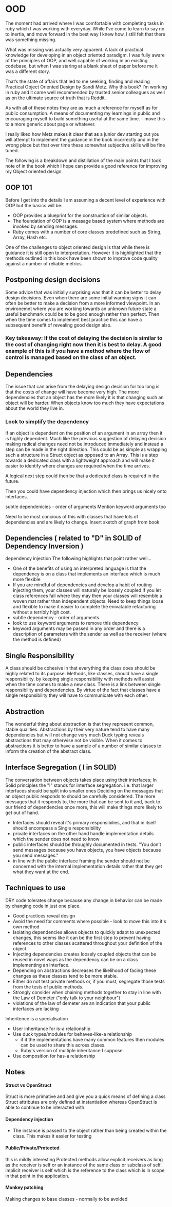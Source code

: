 # OOD

The moment had arrived where I was comfortable with completing tasks in ruby which I was working with everyday. While I’ve come to learn to say no to inertia, and move forward in the best way I knew how, I still felt that there was something missing.

What was missing was actually very apparent. A lack of practical knowledge for developing in an object oriented paradigm. I was fully aware of the principles of OOP, and well capable of working in an existing codebase, but when I was staring at a blank sheet of paper before me it was a different story.

That’s the state of affairs that led to me seeking, finding and reading Practical Object Oriented Design by Sandi Metz. Why this book? I’m working in ruby and it came well recommended by trusted senior colleagues as well as on the ultimate source of truth that is Reddit.

As with all of these notes they are as much a reference for myself as for public consumption. A means of documenting my learnings in public and encouraging myself to build something useful at the same time. - move this to a more generic about page or whatever.

I really liked how Metz makes it clear that as a junior dev starting out you will attempt to implement the guidance in the book incorrectly and in the wrong place but that over time these somewhat subjective skills will be fine tuned.

The following is a breakdown and distillation of the main points that I took note of in the book which I hope can provide a good reference for improving my Object oriented design.

## OOP 101
Before I get into the details I am assuming a decent level of experience with OOP but the basics will be:
- OOP provides a blueprint for the construction of similar objects.
- The foundation of OOP is a measage based system where methods are invoked by sending messages.
- Ruby comes with a number of core classes predefined such as String, Array, Hash etc.

One of the challenges to object oriented design is that while there is guidance it is still open to interpretation. However it is highlighted that the methods outlined in this book have been shown to improve code quality against a number of reliable metrics. 

## Postponing design decisions
Some advice that was initially surprising was that it can be better to delay design decisions. Even when there are some initial warning signs it can often be better to make a decision from a more informed viewpoint. In an environemnt where you are working towards an unknown future state a useful benchmark could be to be good enough rather than perfect. Then when the time comes to implement best practice this can have a subsequent benefit of revealing good design also.

### Key takeaway: If the cost of delaying the decision is similar to the cost of changing right now then it is best to delay. A good example of this is if you have a method where the flow of control is managed based on the class of an object.

## Dependencies
The issue that can arise from the delaying design decision for too long is that the costs of change will have become very high. The more dependencies that an object has the more likely it is that changing such an object will be harder. When objects know too much they have expectations about the world they live in. 

### Look to simplify the dependency
If an object is dependent on the position of an argument in an array then it is highly dependent. Much like the previous suggestion of delaying decision making radical changes need not be introduced immediately and instead a step can be made in the right direction. This could be as simple as wrapping such a structure in a Struct object as opposed to an Array. This is a step towards a dedicated class with a lightweight approach and will make it easier to identify where changes are required when the time arrives.

A logical next step could then be that a dedicated class is required in the future.

Then you could have dependency injection
which then brings us nicely onto interfaces.

subtle dependenicies - order of arguments
Mention keyword arguments too

Need to be most concious of this with classes that have lots of dependencies and are likely to change.
Insert sketch of graph from book

## Dependencies ( related to "D" in SOLID of Dependency Inversion )
dependency injection
The following highlights that point rather well...
- One of the benefits of using an interpreted language is that the dependency is on a class that implements an interface which is much more flexible
- If you are mindful of dependencies and develop a habit of routing injecting them, your classes will naturally be loosely coupled
If you let class references fall where they may then your classes will resemble a woven mat rather than independent objects.
Need to keep things loose and flexible to make it easier to complete the enivatable refactoring without a terribly high cost.
- subtle dependency - order of arguments
- look to use keyword arguments to remove this dependency
- keyword arguments may be passed in any order and there is a description of parameters with the sender as well as the receiver (where the method is defined)

## Single Responsibility
A class should be cohesive in that everything the class does should be highly related to its purpose.
Methods, like classes, should have a single responsibility.
by keeping single responsibility with methods will assist when the time comes to make a new class.
There is a link between single responsibility and dependencies.
By virtue of the fact that classes have a single responsibility they will have to communicate with each other.

## Abstraction
The wonderful thing about abstraction is that they represent common, stable qualities.
Abstractions by their very nature tend to have many dependencies but will not change very much
Duck typing reveals abstractions that may otherwise not be visible.
When it comes to abstractions it is better to have a sample of a number of similar classes to inform the creation of
the abstract class.
  
## Interface Segregation ( I in SOLID)
The conversation between objects takes place using their interfaces;
In Solid principles the "I" stands for interface segregation. i.e. that larger interfaces should be split into smaller ones
Deciding on the messages that an object public responds to should be carefully considered.
The more messages that it responds to, the more that can be sent to it and, back to our friend of dependencies once more, this will make things more likely to get out of hand.
- Interfaces should reveal it's primary responsibilies, and that in itself should encompass a Single responsibility
- private interfaces on the other hand handle implementation details which the sender does not need to know
- public interfaces should be throughly documented in tests.
"You don’t send messages because you have objects, you have objects because you send messages."
- in line with the public interface framing the sender should not be concerned with the internal implementation details rather that they get what they want at the end.

## Techniques to use

DRY code tolerates change because any change in behavior can be made by changing code in just one place.
- Good practices reveal design
- Avoid the need for comments where possible - look to move this into it's own method
- Isolating dependencies allows objects to quickly adapt to unexpected changes, this seems like it can be the first step to prevent having references to other classes 
scattered throughout your definition of the object.
- Injecting dependencies creates loosely coupled objects that can be reused in novel ways as the dependency can be on a class implementing an interface.
- Depending on abstractions decreases the likelihood of facing these changes as these classes tend to be more stable.
- Either do not test private methods or, if you must, segregate those tests from the tests of public methods.
- Strongly consider when chaining methods together to stay in line with the Law of Demeter ("only talk to your neighbour")
- violations of the law of demeter are an indication that your public interfaces are lacking

Inheritence is a specialisation
- User inheritance for is-a relationship
- Use duck types/modules for behaves-like-a relationship
   - if it the implementations have many common features then modules can be used to share this across clases.
   - Ruby's version of multiple inheritance I suppose.
- Use composition for has-a relationship

## Notes
#### Struct vs OpenStruct 
Struct is more primative and and give you a quick means of defining a class
Struct attributes are only defined at instantiation whereas OpenStruct is able to continue to be interacted with.

#### Dependency injection
- The instance is passed to the object rather than being created within the class.
This makes it easier for testing

#### Public/Private/Protected
this is mildly interesting
Protected methods allow explicit receivers as long as the receiver is self or an instance of the same class or subclass of self.
implicit receiver is self which is the reference to the class which is in scope in that point in the application.

#### Monkey patching 
Making changes to base classes - normally to be avoided
